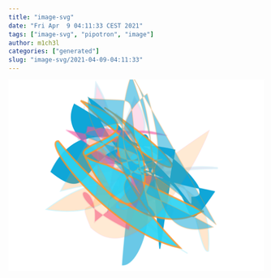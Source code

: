 ```yaml
---
title: "image-svg"
date: "Fri Apr  9 04:11:33 CEST 2021"
tags: ["image-svg", "pipotron", "image"]
author: m1ch3l
categories: ["generated"]
slug: "image-svg/2021-04-09-04:11:33"
---
```


![](image.svg)
